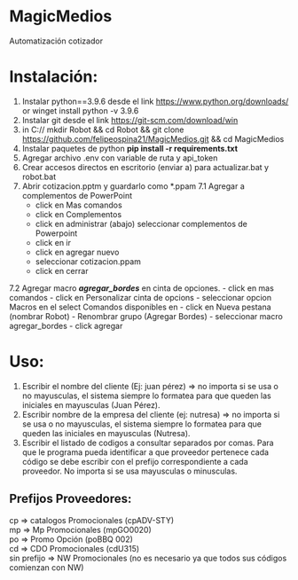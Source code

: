 # MagicMedios

Automatización cotizador

# Instalación:

1. Instalar python==3.9.6 desde el link https://www.python.org/downloads/ or winget install python -v 3.9.6
2. Instalar git desde el link https://git-scm.com/download/win
3. in C://
 mkdir Robot && cd Robot && git clone https://github.com/felipeospina21/MagicMedios.git && cd MagicMedios
4. Instalar paquetes de python **pip install -r requirements.txt**
5. Agregar archivo .env con variable de ruta y api_token
6. Crear accesos directos en escritorio (enviar a) para actualizar.bat y robot.bat
7. Abrir cotizacion.pptm y guardarlo como \*.ppam
  7.1 Agregar a complementos de PowerPoint
    - click en Mas comandos
    - click en Complementos
    - click en administrar (abajo) seleccionar complementos de Powerpoint
    - click en ir
    - click en agregar nuevo
    - seleccionar cotizacion.ppam
    - click en cerrar

  7.2 Agregar macro ***agregar_bordes*** en cinta de opciones.
    - click en mas comandos
    - click en Personalizar cinta de opcions
    - seleccionar opcion Macros en el select Comandos disponibles en
    - click en Nueva pestana (nombrar Robot)
    - Renombrar grupo (Agregar Bordes)
    - seleccionar macro agregar_bordes
    - click agregar

# Uso:

1. Escribir el nombre del cliente (Ej: juan pérez) => no importa si se usa o no mayusculas, el sistema siempre lo formatea para que queden las iniciales en mayusculas (Juan Pérez).
2. Escribir nombre de la empresa del cliente (ej: nutresa) => no importa si se usa o no mayusculas, el sistema siempre lo formatea para que queden las iniciales en mayusculas (Nutresa).
3. Escribir el listado de codigos a consultar separados por comas. Para que le programa pueda identificar a que proveedor pertenece cada código se debe escribir con el prefijo correspondiente a cada proveedor. No importa si se usa mayusculas o minusculas.

## Prefijos Proveedores:

cp => catalogos Promocionales (cpADV-STY)  
mp => Mp Promocionales (mpGO0020)  
po => Promo Opción (poBBQ 002)  
cd => CDO Promocionales (cdU315)  
sin prefijo => NW Promocionales (no es necesario ya que todos sus códigos comienzan con NW)
